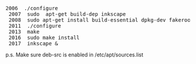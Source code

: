 <pre>2006  ./configure
 2007  sudo  apt-get build-dep inkscape
 2008  sudo apt-get install build-essential dpkg-dev fakeroot
 2011  ./configure 
 2013  make
 2016  sudo make install
 2017  inkscape &#038;</pre>

p.s. Make sure deb-src is enabled in /etc/apt/sources.list